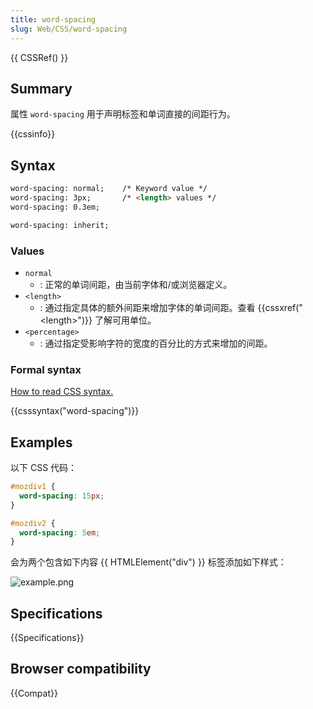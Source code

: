 ```yaml
---
title: word-spacing
slug: Web/CSS/word-spacing
---
```


{{ CSSRef() }}

## Summary

属性 `word-spacing` 用于声明标签和单词直接的间距行为。

{{cssinfo}}

## Syntax

```html
word-spacing: normal;    /* Keyword value */
word-spacing: 3px;       /* <length> values */
word-spacing: 0.3em;

word-spacing: inherit;
```

### Values

- `normal`
  - : 正常的单词间距，由当前字体和/或浏览器定义。
- `<length>`
  - : 通过指定具体的额外间距来增加字体的单词间距。查看 {{cssxref("&lt;length&gt;")}} 了解可用单位。
- `<percentage>`
  - : 通过指定受影响字符的宽度的百分比的方式来增加的间距。

### Formal syntax

[How to read CSS syntax.](/docs/Web/CSS/Value_definition_syntax)

{{csssyntax("word-spacing")}}

## Examples

以下 CSS 代码：

```css
#mozdiv1 {
  word-spacing: 15px;
}

#mozdiv2 {
  word-spacing: 5em;
}
```

会为两个包含如下内容 {{ HTMLElement("div") }} 标签添加如下样式：

![example.png](/@api/deki/files/6103/=example.png)

## Specifications

{{Specifications}}

## Browser compatibility

{{Compat}}
